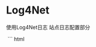 # Log4Net
使用Log4Net日志 站点日志配置部分

  ``` html
  <log4net>
    <root>
      <priority value="ALL"/>
      <appender-ref ref="TraceAppender"/>
      <appender-ref ref="ConsoleAppender"/>
      <appender-ref ref="RollingFileAppender"/>
    </root>
    <appender name="TraceAppender" type="log4net.Appender.TraceAppender">
      <layout type="log4net.Layout.PatternLayout">
        <conversionPattern value="%date [%thread] %-5level %logger [%property{NDC}] - %message%newline"/>
      </layout>
    </appender>
    <appender name="ConsoleAppender" type="log4net.Appender.ConsoleAppender">
      <layout type="log4net.Layout.PatternLayout">
        <conversionPattern value="%date [%thread] %-5level %logger [%property{NDC}] - %message%newline"/>
      </layout>
    </appender>
    <!--滚动文件日志配置方式,按每天的日期生成日志文件-->
    <appender name="RollingFileAppender" type="log4net.Appender.RollingFileAppender,log4net">
      <param name="File" value="E:/AllLog/Backlog/Log"/>
      <param name="AppendToFile" value="true"/>
      <param name="RollingStyle" value="Composite"/>
      <param name="DatePattern" value="yyyyMMdd&quot;.log&quot;"/>
      <!--设置无限备份=-1 ，最大备份数为1000-->
      <maxSizeRollBackups value="10"/>
      <!--每个文件的最大10MB-->
      <maximumFileSize value="10MB"/>
      <!--名称是否可以更改,为false为可以更改-->
      <param name="StaticLogFileName" value="false"/>
      <lockingModel type="log4net.Appender.FileAppender+MinimalLock"/>
      <layout type="log4net.Layout.PatternLayout,log4net">
        <param name="ConversionPattern" value="%d [%t] %-5p %f %c - %m %n"/>
        <param name="Header" value=" ----------------------header--------------%n "/>
        <param name="Footer" value=" ----------------------footer--------------%n "/>
      </layout>
    </appender>
  </log4net>
  ```
